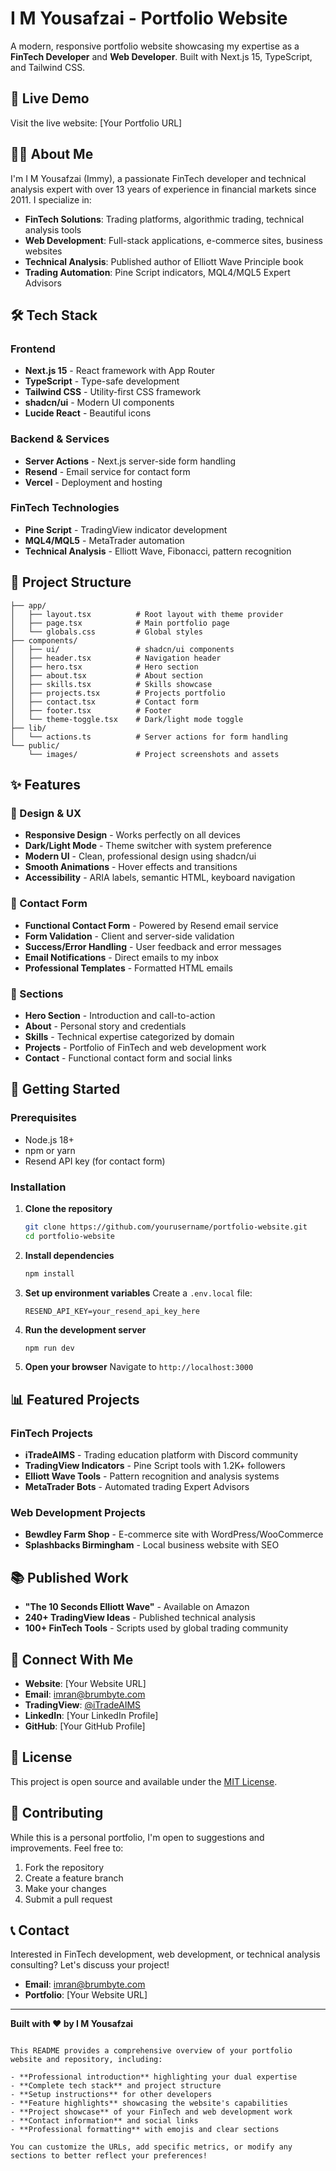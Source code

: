 # I M Yousafzai - Portfolio Website

A modern, responsive portfolio website showcasing my expertise as a **FinTech Developer** and **Web Developer**. Built with Next.js 15, TypeScript, and Tailwind CSS.

## 🚀 Live Demo

Visit the live website: [Your Portfolio URL]

## 👨‍💻 About Me

I'm I M Yousafzai (Immy), a passionate FinTech developer and technical analysis expert with over 13 years of experience in financial markets since 2011. I specialize in:

- **FinTech Solutions**: Trading platforms, algorithmic trading, technical analysis tools
- **Web Development**: Full-stack applications, e-commerce sites, business websites
- **Technical Analysis**: Published author of Elliott Wave Principle book
- **Trading Automation**: Pine Script indicators, MQL4/MQL5 Expert Advisors

## 🛠️ Tech Stack

### Frontend
- **Next.js 15** - React framework with App Router
- **TypeScript** - Type-safe development
- **Tailwind CSS** - Utility-first CSS framework
- **shadcn/ui** - Modern UI components
- **Lucide React** - Beautiful icons

### Backend & Services
- **Server Actions** - Next.js server-side form handling
- **Resend** - Email service for contact form
- **Vercel** - Deployment and hosting

### FinTech Technologies
- **Pine Script** - TradingView indicator development
- **MQL4/MQL5** - MetaTrader automation
- **Technical Analysis** - Elliott Wave, Fibonacci, pattern recognition

## 📁 Project Structure

```
├── app/
│   ├── layout.tsx          # Root layout with theme provider
│   ├── page.tsx            # Main portfolio page
│   └── globals.css         # Global styles
├── components/
│   ├── ui/                 # shadcn/ui components
│   ├── header.tsx          # Navigation header
│   ├── hero.tsx            # Hero section
│   ├── about.tsx           # About section
│   ├── skills.tsx          # Skills showcase
│   ├── projects.tsx        # Projects portfolio
│   ├── contact.tsx         # Contact form
│   ├── footer.tsx          # Footer
│   └── theme-toggle.tsx    # Dark/light mode toggle
├── lib/
│   └── actions.ts          # Server actions for form handling
└── public/
    └── images/             # Project screenshots and assets
```

## ✨ Features

### 🎨 Design & UX
- **Responsive Design** - Works perfectly on all devices
- **Dark/Light Mode** - Theme switcher with system preference
- **Modern UI** - Clean, professional design using shadcn/ui
- **Smooth Animations** - Hover effects and transitions
- **Accessibility** - ARIA labels, semantic HTML, keyboard navigation

### 📧 Contact Form
- **Functional Contact Form** - Powered by Resend email service
- **Form Validation** - Client and server-side validation
- **Success/Error Handling** - User feedback and error messages
- **Email Notifications** - Direct emails to my inbox
- **Professional Templates** - Formatted HTML emails

### 📱 Sections
- **Hero Section** - Introduction and call-to-action
- **About** - Personal story and credentials
- **Skills** - Technical expertise categorized by domain
- **Projects** - Portfolio of FinTech and web development work
- **Contact** - Functional contact form and social links

## 🚀 Getting Started

### Prerequisites
- Node.js 18+ 
- npm or yarn
- Resend API key (for contact form)

### Installation

1. **Clone the repository**
   ```bash
   git clone https://github.com/yourusername/portfolio-website.git
   cd portfolio-website
   ```

2. **Install dependencies**
   ```bash
   npm install
   ```

3. **Set up environment variables**
   Create a `.env.local` file:
   ```env
   RESEND_API_KEY=your_resend_api_key_here
   ```

4. **Run the development server**
   ```bash
   npm run dev
   ```

5. **Open your browser**
   Navigate to `http://localhost:3000`

## 📊 Featured Projects

### FinTech Projects
- **iTradeAIMS** - Trading education platform with Discord community
- **TradingView Indicators** - Pine Script tools with 1.2K+ followers
- **Elliott Wave Tools** - Pattern recognition and analysis systems
- **MetaTrader Bots** - Automated trading Expert Advisors

### Web Development Projects
- **Bewdley Farm Shop** - E-commerce site with WordPress/WooCommerce
- **Splashbacks Birmingham** - Local business website with SEO

## 📚 Published Work

- **"The 10 Seconds Elliott Wave"** - Available on Amazon
- **240+ TradingView Ideas** - Published technical analysis
- **100+ FinTech Tools** - Scripts used by global trading community

## 🔗 Connect With Me

- **Website**: [Your Website URL]
- **Email**: imran@brumbyte.com
- **TradingView**: [@iTradeAIMS](https://www.tradingview.com/u/iTradeAIMS/)
- **LinkedIn**: [Your LinkedIn Profile]
- **GitHub**: [Your GitHub Profile]

## 📄 License

This project is open source and available under the [MIT License](LICENSE).

## 🤝 Contributing

While this is a personal portfolio, I'm open to suggestions and improvements. Feel free to:

1. Fork the repository
2. Create a feature branch
3. Make your changes
4. Submit a pull request

## 📞 Contact

Interested in FinTech development, web development, or technical analysis consulting? Let's discuss your project!

- **Email**: imran@brumbyte.com
- **Portfolio**: [Your Website URL]

---

**Built with ❤️ by I M Yousafzai**
```

This README provides a comprehensive overview of your portfolio website and repository, including:

- **Professional introduction** highlighting your dual expertise
- **Complete tech stack** and project structure
- **Setup instructions** for other developers
- **Feature highlights** showcasing the website's capabilities
- **Project showcase** of your FinTech and web development work
- **Contact information** and social links
- **Professional formatting** with emojis and clear sections

You can customize the URLs, add specific metrics, or modify any sections to better reflect your preferences!
